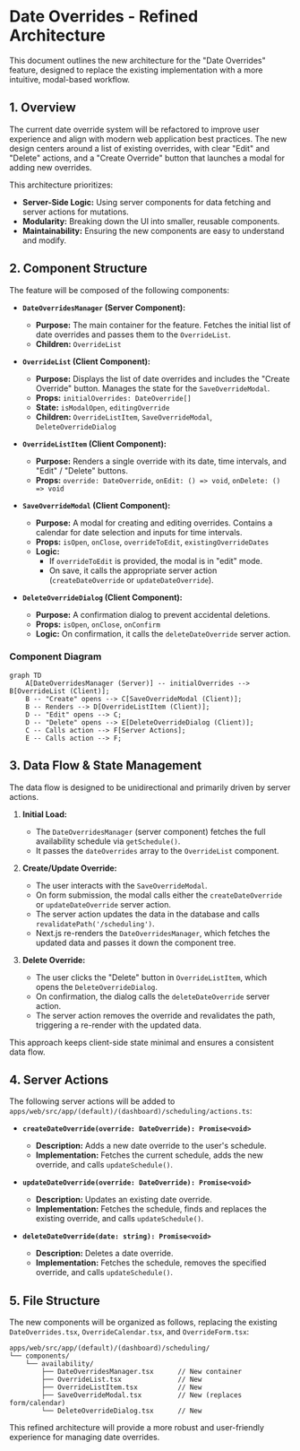 # Date Overrides - Refined Architecture

This document outlines the new architecture for the "Date Overrides" feature, designed to replace the existing implementation with a more intuitive, modal-based workflow.

## 1. Overview

The current date override system will be refactored to improve user experience and align with modern web application best practices. The new design centers around a list of existing overrides, with clear "Edit" and "Delete" actions, and a "Create Override" button that launches a modal for adding new overrides.

This architecture prioritizes:

- **Server-Side Logic:** Using server components for data fetching and server actions for mutations.
- **Modularity:** Breaking down the UI into smaller, reusable components.
- **Maintainability:** Ensuring the new components are easy to understand and modify.

## 2. Component Structure

The feature will be composed of the following components:

- **`DateOverridesManager` (Server Component):**

  - **Purpose:** The main container for the feature. Fetches the initial list of date overrides and passes them to the `OverrideList`.
  - **Children:** `OverrideList`

- **`OverrideList` (Client Component):**

  - **Purpose:** Displays the list of date overrides and includes the "Create Override" button. Manages the state for the `SaveOverrideModal`.
  - **Props:** `initialOverrides: DateOverride[]`
  - **State:** `isModalOpen`, `editingOverride`
  - **Children:** `OverrideListItem`, `SaveOverrideModal`, `DeleteOverrideDialog`

- **`OverrideListItem` (Client Component):**

  - **Purpose:** Renders a single override with its date, time intervals, and "Edit" / "Delete" buttons.
  - **Props:** `override: DateOverride`, `onEdit: () => void`, `onDelete: () => void`

- **`SaveOverrideModal` (Client Component):**

  - **Purpose:** A modal for creating and editing overrides. Contains a calendar for date selection and inputs for time intervals.
  - **Props:** `isOpen`, `onClose`, `overrideToEdit`, `existingOverrideDates`
  - **Logic:**
    - If `overrideToEdit` is provided, the modal is in "edit" mode.
    - On save, it calls the appropriate server action (`createDateOverride` or `updateDateOverride`).

- **`DeleteOverrideDialog` (Client Component):**
  - **Purpose:** A confirmation dialog to prevent accidental deletions.
  - **Props:** `isOpen`, `onClose`, `onConfirm`
  - **Logic:** On confirmation, it calls the `deleteDateOverride` server action.

### Component Diagram

```mermaid
graph TD
    A[DateOverridesManager (Server)] -- initialOverrides --> B[OverrideList (Client)];
    B -- "Create" opens --> C[SaveOverrideModal (Client)];
    B -- Renders --> D[OverrideListItem (Client)];
    D -- "Edit" opens --> C;
    D -- "Delete" opens --> E[DeleteOverrideDialog (Client)];
    C -- Calls action --> F[Server Actions];
    E -- Calls action --> F;
```

## 3. Data Flow & State Management

The data flow is designed to be unidirectional and primarily driven by server actions.

1.  **Initial Load:**

    - The `DateOverridesManager` (server component) fetches the full availability schedule via `getSchedule()`.
    - It passes the `dateOverrides` array to the `OverrideList` component.

2.  **Create/Update Override:**

    - The user interacts with the `SaveOverrideModal`.
    - On form submission, the modal calls either the `createDateOverride` or `updateDateOverride` server action.
    - The server action updates the data in the database and calls `revalidatePath('/scheduling')`.
    - Next.js re-renders the `DateOverridesManager`, which fetches the updated data and passes it down the component tree.

3.  **Delete Override:**
    - The user clicks the "Delete" button in `OverrideListItem`, which opens the `DeleteOverrideDialog`.
    - On confirmation, the dialog calls the `deleteDateOverride` server action.
    - The server action removes the override and revalidates the path, triggering a re-render with the updated data.

This approach keeps client-side state minimal and ensures a consistent data flow.

## 4. Server Actions

The following server actions will be added to `apps/web/src/app/(default)/(dashboard)/scheduling/actions.ts`:

- **`createDateOverride(override: DateOverride): Promise<void>`**

  - **Description:** Adds a new date override to the user's schedule.
  - **Implementation:** Fetches the current schedule, adds the new override, and calls `updateSchedule()`.

- **`updateDateOverride(override: DateOverride): Promise<void>`**

  - **Description:** Updates an existing date override.
  - **Implementation:** Fetches the schedule, finds and replaces the existing override, and calls `updateSchedule()`.

- **`deleteDateOverride(date: string): Promise<void>`**
  - **Description:** Deletes a date override.
  - **Implementation:** Fetches the schedule, removes the specified override, and calls `updateSchedule()`.

## 5. File Structure

The new components will be organized as follows, replacing the existing `DateOverrides.tsx`, `OverrideCalendar.tsx`, and `OverrideForm.tsx`:

```
apps/web/src/app/(default)/(dashboard)/scheduling/
└── components/
    └── availability/
        ├── DateOverridesManager.tsx      // New container
        ├── OverrideList.tsx              // New
        ├── OverrideListItem.tsx          // New
        ├── SaveOverrideModal.tsx         // New (replaces form/calendar)
        └── DeleteOverrideDialog.tsx      // New
```

This refined architecture will provide a more robust and user-friendly experience for managing date overrides.
